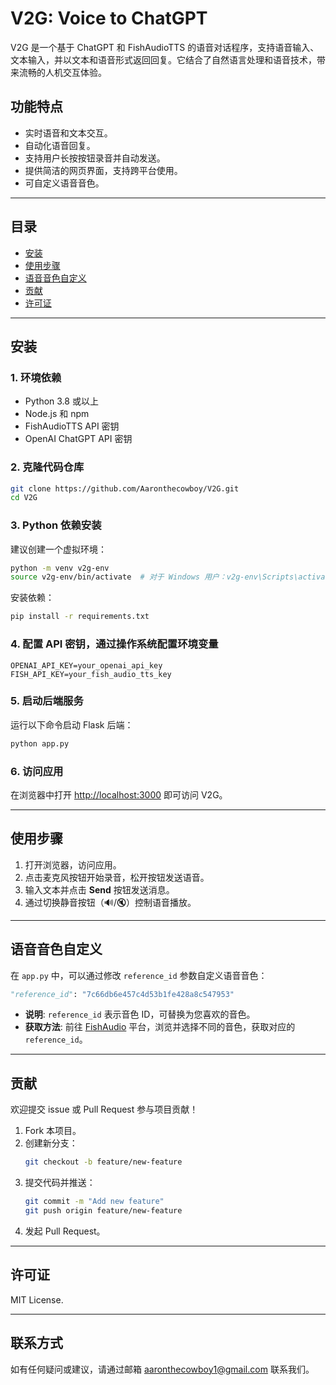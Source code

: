 
# V2G: Voice to ChatGPT

V2G 是一个基于 ChatGPT 和 FishAudioTTS 的语音对话程序，支持语音输入、文本输入，并以文本和语音形式返回回复。它结合了自然语言处理和语音技术，带来流畅的人机交互体验。

## 功能特点
- 实时语音和文本交互。
- 自动化语音回复。
- 支持用户长按按钮录音并自动发送。
- 提供简洁的网页界面，支持跨平台使用。
- 可自定义语音音色。

---

## 目录
- [安装](#安装)
- [使用步骤](#使用步骤)
- [语音音色自定义](#语音音色自定义)
- [贡献](#贡献)
- [许可证](#许可证)

---

## 安装

### 1. 环境依赖
- Python 3.8 或以上
- Node.js 和 npm
- FishAudioTTS API 密钥
- OpenAI ChatGPT API 密钥

### 2. 克隆代码仓库
```bash
git clone https://github.com/Aaronthecowboy/V2G.git
cd V2G
```

### 3. Python 依赖安装
建议创建一个虚拟环境：
```bash
python -m venv v2g-env
source v2g-env/bin/activate  # 对于 Windows 用户：v2g-env\Scripts\activate
```

安装依赖：
```bash
pip install -r requirements.txt
```

### 4. 配置 API 密钥，通过操作系统配置环境变量
```plaintext
OPENAI_API_KEY=your_openai_api_key
FISH_API_KEY=your_fish_audio_tts_key
```

### 5. 启动后端服务
运行以下命令启动 Flask 后端：
```bash
python app.py
```

### 6. 访问应用
在浏览器中打开 [http://localhost:3000](http://localhost:3000) 即可访问 V2G。

---

## 使用步骤

1. 打开浏览器，访问应用。
2. 点击麦克风按钮开始录音，松开按钮发送语音。
3. 输入文本并点击 **Send** 按钮发送消息。
4. 通过切换静音按钮（🔊/🔇）控制语音播放。

---

## 语音音色自定义

在 `app.py` 中，可以通过修改 `reference_id` 参数自定义语音音色：
```python
"reference_id": "7c66db6e457c4d53b1fe428a8c547953"
```

- **说明**: `reference_id` 表示音色 ID，可替换为您喜欢的音色。
- **获取方法**: 前往 [FishAudio](https://fish.audio/) 平台，浏览并选择不同的音色，获取对应的 `reference_id`。

---

## 贡献

欢迎提交 issue 或 Pull Request 参与项目贡献！

1. Fork 本项目。
2. 创建新分支：
   ```bash
   git checkout -b feature/new-feature
   ```
3. 提交代码并推送：
   ```bash
   git commit -m "Add new feature"
   git push origin feature/new-feature
   ```
4. 发起 Pull Request。

---

## 许可证

MIT License.

---

## 联系方式

如有任何疑问或建议，请通过邮箱 aaronthecowboy1@gmail.com 联系我们。

